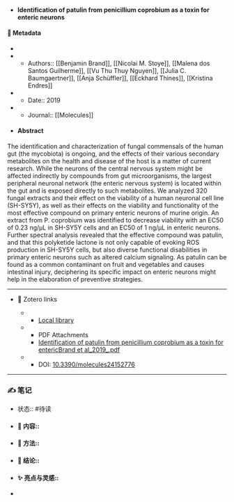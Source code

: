 - #### Identification of patulin from penicillium coprobium as a toxin for enteric neurons

#### 🔢 Metadata

  - 

  - * Authors:: [[Benjamin Brand]], [[Nicolai M. Stoye]], [[Malena dos Santos Guilherme]], [[Vu Thu Thuy Nguyen]], [[Julia C. Baumgaertner]], [[Anja Schüffler]], [[Eckhard Thines]], [[Kristina Endres]]

  - * Date:: 2019

  - * Journal:: [[Molecules]]

- #### Abstract

The identification and characterization of fungal commensals of the human gut (the mycobiota) is ongoing, and the effects of their various secondary metabolites on the health and disease of the host is a matter of current research. While the neurons of the central nervous system might be affected indirectly by compounds from gut microorganisms, the largest peripheral neuronal network (the enteric nervous system) is located within the gut and is exposed directly to such metabolites. We analyzed 320 fungal extracts and their effect on the viability of a human neuronal cell line (SH-SY5Y), as well as their effects on the viability and functionality of the most effective compound on primary enteric neurons of murine origin. An extract from P. coprobium was identified to decrease viability with an EC50 of 0.23 ng/&micro;L in SH-SY5Y cells and an EC50 of 1 ng/&micro;L in enteric neurons. Further spectral analysis revealed that the effective compound was patulin, and that this polyketide lactone is not only capable of evoking ROS production in SH-SY5Y cells, but also diverse functional disabilities in primary enteric neurons such as altered calcium signaling. As patulin can be found as a common contaminant on fruit and vegetables and causes intestinal injury, deciphering its specific impact on enteric neurons might help in the elaboration of preventive strategies.


---

- 🔗 Zotero links

  - * [Local library](zotero://select/items/1_3Q35PD9Q)

  - * PDF Attachments
	- [Identification of patulin from penicillium coprobium as a toxin for entericBrand et al_2019_.pdf](zotero://open-pdf/library/items/9GE3TDBL)

  - * DOI: [10.3390/molecules24152776](https://doi.org/10.3390/molecules24152776)

---

### ✍️ 笔记

  - 状态:: #待读

* 
  #### 📖 内容:: 
* 
  #### 🧫 方法:: 
* 
  #### 💽 结论:: 
* 
  #### ✨ 亮点与灵感:: 
* 
